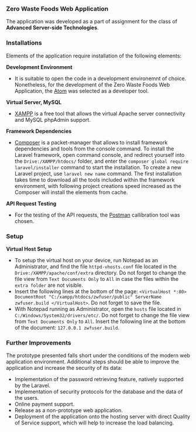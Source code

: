 ### Zero Waste Foods Web Application
The application was developed as a part of assignment for the class of **Advanced Server-side Technologies**.

### Installations 
Elements of the application require installation of the following elements:

**Development Environment**
- It is suitable to open the code in a development environemnt of choice. Nonetheless, for the development of the Zero Waste Foods Web Application, the [Atom](https://atom.io/) was selected as a developer tool.

**Virtual Server, MySQL**
- [XAMPP](https://www.apachefriends.org/ru/index.html) is a free tool that allows the virtual Apache server connectivity and MySQL phpAdmin support.

**Framework Dependencies**
- [Composer](https://getcomposer.org/) is a packet-manager that allows to install framework dependencies and tools from the console command. To install the Laravel framework, open command console, and redirect yourself into the `Drive:/XAMPP/htdocs/` folder, and enter the `composer global require laravel/installer` command to start the installation. To create a new Laravel project, use `laravel new name` command. The first installation takes time to download all the tools included within the framework environment, with following project creations speed increased as the Composer will install the elements from cache.

**API Request Testing**
- For the testing of the API requests, the [Postman](https://www.getpostman.com/) callibration tool was chosen.

### Setup 
**Virtual Host Setup**
- To setup the virtual host on your device, run Notepad as an Administrator, and find the file `httpd-vhosts.conf` file located in the `Drive:/XAMPP/apache/conf/extra` directory. Do not forget to change the file view from `Text Documents Only` to `All` in case the files within the `extra folder` are not visible. 
- Insert the following lines at the bottom of the page: `<VirtualHost *:80> DocumentRoot "C:/xampp/htdocs/zwfuser/public" ServerName zwfuser.build </VirtualHost>`. Do not forget to save the file.
- With Notepad running as Administrator, open the `hosts` file located in `C:/Windows/System32/drivers/etc/`. Do not forget to change the file view from `Text Documents Only` to `All`. Insert the following line at the bottom of the document: `127.0.0.1 zwfuser.build`.

### Further Improvements
The prototype presented falls short under the conditions of the modern web application environment.
Additional steps should be able to improve the application and increase the security of its data:
- Implementation of the password retrieving feature, natively supported by the Laravel.
- Implementation of security protocols for the database and the data of the users.
- Online payment support.
- Release as a non-prototype web application.
- Deployment of the application onto the hosting server with direct Quality of Service support, which will help to increase the load balancing.
